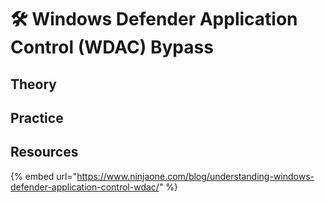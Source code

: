 # 🛠️ Windows Defender Application Control (WDAC) Bypass

## Theory

## Practice

## Resources

{% embed url="https://www.ninjaone.com/blog/understanding-windows-defender-application-control-wdac/" %}
